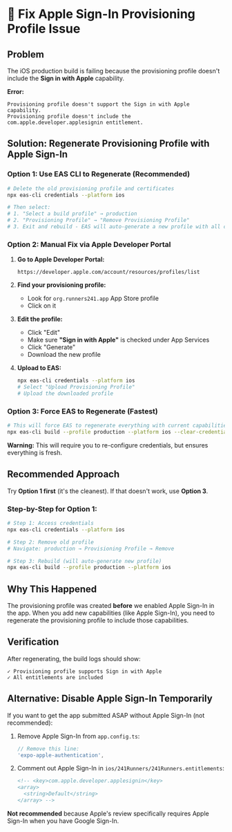 # 🔧 Fix Apple Sign-In Provisioning Profile Issue

## Problem
The iOS production build is failing because the provisioning profile doesn't include the **Sign in with Apple** capability.

**Error:**
```
Provisioning profile doesn't support the Sign in with Apple capability.
Provisioning profile doesn't include the com.apple.developer.applesignin entitlement.
```

## Solution: Regenerate Provisioning Profile with Apple Sign-In

### **Option 1: Use EAS CLI to Regenerate (Recommended)**

```bash
# Delete the old provisioning profile and certificates
npx eas-cli credentials --platform ios

# Then select:
# 1. "Select a build profile" → production
# 2. "Provisioning Profile" → "Remove Provisioning Profile"
# 3. Exit and rebuild - EAS will auto-generate a new profile with all capabilities
```

### **Option 2: Manual Fix via Apple Developer Portal**

1. **Go to Apple Developer Portal:**
   ```
   https://developer.apple.com/account/resources/profiles/list
   ```

2. **Find your provisioning profile:**
   - Look for `org.runners241.app` App Store profile
   - Click on it

3. **Edit the profile:**
   - Click "Edit"
   - Make sure **"Sign in with Apple"** is checked under App Services
   - Click "Generate"
   - Download the new profile

4. **Upload to EAS:**
   ```bash
   npx eas-cli credentials --platform ios
   # Select "Upload Provisioning Profile"
   # Upload the downloaded profile
   ```

### **Option 3: Force EAS to Regenerate (Fastest)**

```bash
# This will force EAS to regenerate everything with current capabilities
npx eas-cli build --profile production --platform ios --clear-credentials
```

**Warning:** This will require you to re-configure credentials, but ensures everything is fresh.

## Recommended Approach

Try **Option 1 first** (it's the cleanest). If that doesn't work, use **Option 3**.

### Step-by-Step for Option 1:

```bash
# Step 1: Access credentials
npx eas-cli credentials --platform ios

# Step 2: Remove old profile
# Navigate: production → Provisioning Profile → Remove

# Step 3: Rebuild (will auto-generate new profile)
npx eas-cli build --profile production --platform ios
```

## Why This Happened

The provisioning profile was created **before** we enabled Apple Sign-In in the app. When you add new capabilities (like Apple Sign-In), you need to regenerate the provisioning profile to include those capabilities.

## Verification

After regenerating, the build logs should show:
```
✓ Provisioning profile supports Sign in with Apple
✓ All entitlements are included
```

## Alternative: Disable Apple Sign-In Temporarily

If you want to get the app submitted ASAP without Apple Sign-In (not recommended):

1. Remove Apple Sign-In from `app.config.ts`:
   ```typescript
   // Remove this line:
   'expo-apple-authentication',
   ```

2. Comment out Apple Sign-In in `ios/241Runners/241Runners.entitlements`:
   ```xml
   <!-- <key>com.apple.developer.applesignin</key>
   <array>
     <string>Default</string>
   </array> -->
   ```

**Not recommended** because Apple's review specifically requires Apple Sign-In when you have Google Sign-In.


